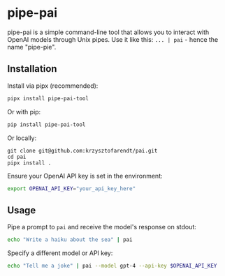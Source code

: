 # pipe-pai
pipe-pai is a simple command-line tool that allows you to interact with OpenAI models through Unix pipes.
Use it like this: `... | pai` - hence the name "pipe-pie".

## Installation

Install via pipx (recommended):

```bash
pipx install pipe-pai-tool
```

Or with pip:

```bash
pip install pipe-pai-tool
```

Or locally:
```
git clone git@github.com:krzysztofarendt/pai.git
cd pai
pipx install .
```

Ensure your OpenAI API key is set in the environment:

```bash
export OPENAI_API_KEY="your_api_key_here"
```

## Usage

Pipe a prompt to `pai` and receive the model's response on stdout:

```bash
echo "Write a haiku about the sea" | pai
```

Specify a different model or API key:

```bash
echo "Tell me a joke" | pai --model gpt-4 --api-key $OPENAI_API_KEY
```
